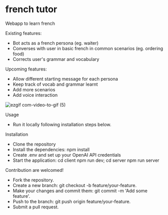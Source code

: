 # french tutor

Webapp to learn french 

Existing features:
- Bot acts as a french persona (eg. waiter)
- Converses with user in basic french in common scenarios (eg. ordering food)
- Corrects user's grammar and vocabulary

Upcoming features:
- Allow different starting message for each persona
- Keep track of vocab and grammar learnt
- Add more scenarios
- Add voice interaction 

![ezgif com-video-to-gif (5)](https://github.com/Janecching/french-tutor/assets/35574188/30d291ba-04f1-4461-b336-82377dadb580)

Usage
- Run it locally following installation steps below.

Installation
- Clone the repository
- Install the dependencies: npm install
- Create .env and set up your OpenAI API credentials 
- Start the application: cd client npm run dev; cd server npm run server

Contribution are welcomed!
- Fork the repository.
- Create a new branch: git checkout -b feature/your-feature.
- Make your changes and commit them: git commit -m 'Add some feature'.
- Push to the branch: git push origin feature/your-feature.
- Submit a pull request.
